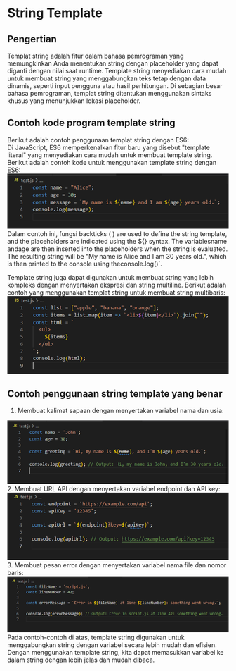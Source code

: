 # String Template 

## Pengertian

Templat string adalah fitur dalam bahasa pemrograman yang memungkinkan Anda menentukan string dengan placeholder yang dapat diganti dengan nilai saat runtime. Template string menyediakan cara mudah untuk membuat string yang menggabungkan teks tetap dengan data dinamis, seperti input pengguna atau hasil perhitungan. Di sebagian besar bahasa pemrograman, templat string ditentukan menggunakan sintaks khusus yang menunjukkan lokasi placeholder. 

## Contoh kode program template string 
Berikut adalah contoh penggunaan templat string dengan ES6: <br>
Di JavaScript, ES6 memperkenalkan fitur baru yang disebut "template literal" yang menyediakan cara mudah untuk membuat template string. Berikut adalah contoh kode untuk menggunakan template string dengan ES6:
<img src="1.png">
Dalam contoh ini, fungsi backticks ( ) are used to define the string template, and the placeholders are indicated using the ${} syntax. The variablesname andage are then inserted into the placeholders when the string is evaluated. The resulting string will be "My name is Alice and I am 30 years old.", which is then printed to the console using theconsole.log()`.

Template string juga dapat digunakan untuk membuat string yang lebih kompleks dengan menyertakan ekspresi dan string multiline. Berikut adalah contoh yang menggunakan templat string untuk membuat string multibaris:
<img src="2.png">



## Contoh penggunaan string template yang benar
1. Membuat kalimat sapaan dengan menyertakan variabel nama dan usia:
<img src="3.png">
2. Membuat URL API dengan menyertakan variabel endpoint dan API key:
<img src="4.png">
3. Membuat pesan error dengan menyertakan variabel nama file dan nomor baris:
<img src="5.png">
Pada contoh-contoh di atas, template string digunakan untuk menggabungkan string dengan variabel secara lebih mudah dan efisien. Dengan menggunakan template string, kita dapat memasukkan variabel ke dalam string dengan lebih jelas dan mudah dibaca.






